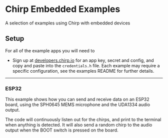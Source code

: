 # Chirp Embedded Examples

A selection of examples using Chirp with embedded devices

## Setup

For all of the example apps you will need to

- Sign up at [developers.chirp.io](https://developers.chirp.io) for an app key, secret and config, and copy and paste into the `credentials.h` file. Each example may require a specific configuration, see the examples README for further details.

----

### ESP32

This example shows how you can send and receive data on an ESP32 board, using the SPH0645 MEMS microphone and the UDA1334 audio output.

The code will continuously listen out for the chirps, and print to the terminal when anything is detected. It will also send a random chirp to the audio output when the BOOT switch is pressed on the board.

